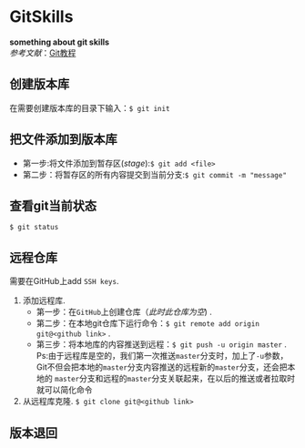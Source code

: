 GitSkills
======
**something about git skills**   
*参考文献*：[Git教程](https://www.liaoxuefeng.com/wiki/896043488029600)

创建版本库
-------
在需要创建版本库的目录下输入：`$ git init`

把文件添加到版本库
-------
- 第一步:将文件添加到暂存区(*stage*):`$ git add <file>`   
- 第二步：将暂存区的所有内容提交到当前分支:`$ git commit -m "message"` 

查看git当前状态
-------
`$ git status` 

远程仓库
-----
需要在GitHub上add `SSH keys`. 
1. 添加远程库. 
   - 第一步：在`GitHub`上创建仓库（*此时此仓库为空*) . 
   - 第二步：在本地git仓库下运行命令：`$ git remote add origin git@<github link>` . 
   - 第三步：将本地库的内容推送到远程：`$ git push -u origin master` . 
   Ps:由于远程库是空的，我们第一次推送`master`分支时，加上了`-u`参数，Git不但会把本地的`master`分支内容推送的远程新的`master`分支，还会把本地的    `master`分支和远程的`master`分支关联起来，在以后的推送或者拉取时就可以简化命令  
2. 从远程库克隆. 
   `$ git clone git@<github link>`  

版本退回
-----
